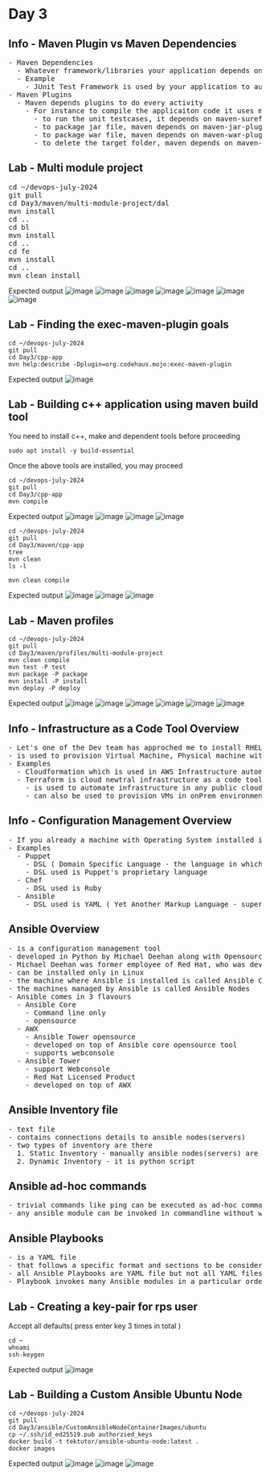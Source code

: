 # Day 3

## Info - Maven Plugin vs Maven Dependencies
<pre>
- Maven Dependencies
  - Whatever framework/libraries your application depends on is called dependencies
  - Example
    - JUnit Test Framework is used by your application to automate Unit and Integration Test Cases
- Maven Plugins
  - Maven depends plugins to do every activity
    - For instance to compile the applicaiton code it uses maven-compiler-plugin
      - to run the unit testcases, it depends on maven-surefire-plugin
      - to package jar file, maven depends on maven-jar-plugin
      - to package war file, maven depends on maven-war-plugin
      - to delete the target folder, maven depends on maven-clean-plugin
</pre>

## Lab - Multi module project
<pre>
cd ~/devops-july-2024
git pull
cd Day3/maven/multi-module-project/dal
mvn install
cd ..
cd bl
mvn install
cd ..
cd fe
mvn install
cd ..
mvn clean install
</pre>

Expected output
![image](https://github.com/user-attachments/assets/7bde20fb-2402-446e-83b6-250c81ac92d2)
![image](https://github.com/user-attachments/assets/1bfd63ed-94c7-46d2-babb-c7d418a2a553)
![image](https://github.com/user-attachments/assets/4baf48fa-544e-4722-8085-4f1349bb8756)
![image](https://github.com/user-attachments/assets/6d0c71f1-5048-4778-b906-c5e0b82e6994)
![image](https://github.com/user-attachments/assets/c1d64cdb-e1fc-4877-8d2e-1d70f24498d5)
![image](https://github.com/user-attachments/assets/2c65a29f-3297-4b7a-b752-e650982905e4)
![image](https://github.com/user-attachments/assets/ea4b3b60-cb4b-4e24-a9f8-f5958e33ad87)

## Lab - Finding the exec-maven-plugin goals
```
cd ~/devops-july-2024
git pull
cd Day3/cpp-app
mvn help:describe -Dplugin=org.codehaus.mojo:exec-maven-plugin
```

Expected output
![image](https://github.com/user-attachments/assets/98531fae-aefd-447d-977d-24336b3cf92b)


## Lab - Building c++ application using maven build tool
You need to install c++, make and dependent tools before proceeding
```
sudo apt install -y build-essential
```

Once the above tools are installed, you may proceed
```
cd ~/devops-july-2024
git pull
cd Day3/cpp-app
mvn compile
```

Expected output
![image](https://github.com/user-attachments/assets/75c6d827-e5b1-4d37-807d-4140832ea0db)
![image](https://github.com/user-attachments/assets/202246a1-a96e-46d1-9e21-c80c69fefc3d)
![image](https://github.com/user-attachments/assets/8f40997a-022e-49cd-98f3-5c83a16e12ac)
![image](https://github.com/user-attachments/assets/89608c65-ba6e-4f7e-b806-d7c4c0a2962f)

```
cd ~/devops-july-2024
git pull
cd Day3/maven/cpp-app
tree
mvn clean
ls -l

mvn clean compile
```

Expected output
![image](https://github.com/user-attachments/assets/3be68993-82b6-45fb-aeaf-53e7d1072d70)
![image](https://github.com/user-attachments/assets/358c2512-7740-478a-bddb-096e05f64abd)
![image](https://github.com/user-attachments/assets/91f21d24-48ce-4b47-98e5-ffc5dbb62451)


## Lab - Maven profiles
```
cd ~/devops-july-2024
git pull
cd Day3/maven/profiles/multi-module-project
mvn clean compile
mvn test -P test
mvn package -P package
mvn install -P install
mvn deploy -P deploy
```

Expected output
![image](https://github.com/user-attachments/assets/9571a1e4-0122-4d2f-8f7b-e26759441098)
![image](https://github.com/user-attachments/assets/1df9a5e2-8064-4e51-a67c-6883eddc8fff)
![image](https://github.com/user-attachments/assets/677a2708-2ad8-4c6b-8ca4-7823cf874af5)
![image](https://github.com/user-attachments/assets/8ca95cd2-5259-4f52-9be4-9ea80ce6aadd)
![image](https://github.com/user-attachments/assets/fb80c6db-1955-4ed4-8b18-4fe19a8d8de0)
![image](https://github.com/user-attachments/assets/f6efe529-f7b8-4c18-87ba-e44f0e5a196f)


## Info - Infrastructure as a Code Tool Overview
<pre>
- Let's one of the Dev team has approched me to install RHEL 9.2 in a Virtual machine
- is used to provision Virtual Machine, Physical machine with Operating System, Storage, etc
- Examples
  - Cloudformation which is used in AWS Infrastructure automation
  - Terraform is cloud newtral infrastructure as a code tool
    - is used to automate infrastructure in any public cloud AWS, Azure, GCP, Digital Ocean
    - can also be used to provision VMs in onPrem environment
</pre>  

## Info - Configuration Management Overview
<pre>
- If you already a machine with Operating System installed in it, you can use Configuration Management tools to further install softwares, configure the software, create users, provide permissions, deny certain permissions to certain user, manage network, etc.,
- Examples
  - Puppet
    - DSL ( Domain Specific Language - the language in which the automation script is written )
    - DSL used is Puppet's proprietary language
  - Chef
    - DSL used is Ruby
  - Ansible
    - DSL used is YAML ( Yet Another Markup Language - superset of JSON )
</pre>

## Ansible Overview
<pre>
- is a configuration management tool
- developed in Python by Michael Deehan along with Opensource contributors
- Michael Deehan was former employee of Red Hat, who was developing a similar configuration tool at Red Hat, at some point Red Hat had decommissioned the project, hence Michael Deehan had quit Red Hat and started a company called Ansible Inc
- can be installed only in Linux
- the machine where Ansible is installed is called Ansible Controller Machine (ACM)
- the machines managed by Ansible is called Ansible Nodes
- Ansible comes in 3 flavours
  - Ansible Core 
    - Command line only
    - opensource
  - AWX
    - Ansible Tower opensource
    - developed on top of Ansible core opensource tool
    - supports webconsole
  - Ansible Tower
    - support Webconsole 
    - Red Hat Licensed Product
    - developed on top of AWX
</pre>

## Ansible Inventory file
<pre>
- text file
- contains connections details to ansible nodes(servers)
- two types of inventory are there
  1. Static Inventory - manually ansible nodes(servers) are added and removed
  2. Dynamic Inventory - it is python script
</pre>

## Ansible ad-hoc commands
<pre>
- trivial commands like ping can be executed as ad-hoc commands
- any ansible module can be invoked in commandline without writing ansible playbook for quick testing or R&D
</pre>

## Ansible Playbooks
<pre>
- is a YAML file
- that follows a specific format and sections to be considered as an Ansible Playbook
- all Ansible Playbooks are YAML file but not all YAML files are Ansible Playbook
- Playbook invokes many Ansible modules in a particular order to automate software installation and configuration management activities
</pre>

## Lab - Creating a key-pair for rps user
Accept all defaults( press enter key 3 times in total )
```
cd ~
whoami
ssh-keygen
```

Expected output
![image](https://github.com/user-attachments/assets/73845b92-f8a1-4138-9b6b-a0088aaa5fe6)

## Lab - Building a Custom Ansible Ubuntu Node
```
cd ~/devops-july-2024
git pull
cd Day3/ansible/CustomAnsibleNodeContainerImages/ubuntu
cp ~/.ssh/id_ed25519.pub authorzied_keys
docker build -t tektutor/ansible-ubuntu-node:latest .
docker images
```

Expected output
![image](https://github.com/user-attachments/assets/1c197f33-e3dc-450c-b099-ceca239450e3)
![image](https://github.com/user-attachments/assets/58c44e6e-f88d-43eb-bd1c-cfdc0ba18639)
![image](https://github.com/user-attachments/assets/a0f3cde8-c8c8-466a-a85c-6ff815cad229)

